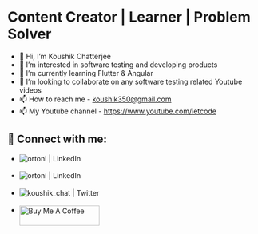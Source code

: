 # Content Creator | Learner | Problem Solver
- 👋 Hi, I’m Koushik Chatterjee
- 👀 I’m interested in software testing and developing products
- 🌱 I’m currently learning Flutter & Angular
- 💞️ I’m looking to collaborate on any software testing related Youtube videos
- 📫 How to reach me - koushik350@gmail.com
- 📫 My Youtube channel - https://www.youtube.com/letcode

## 🤝 Connect with me:

- [<img align="left" alt="ortoni | LinkedIn" src="https://img.shields.io/badge/LinkedIn-0077B5?style=for-the-badge&logo=linkedin&logoColor=white" />][linkedin]

- [<img align="left" alt="ortoni | LinkedIn" src="https://img.shields.io/badge/Instagram-0077B5?style=for-the-badge&logo=Instagram&logoColor=white" />][insta]

- [<img align="left" alt="koushik_chat | Twitter" src="https://img.shields.io/badge/Twitter-1DA1F2?style=for-the-badge&logo=twitter&logoColor=white" />][twitter]

- [<img align="left" alt="Buy Me A Coffee" height="40" width="160" src="https://img.shields.io/badge/Buy_Me_A_Coffee-FFDD00?style=for-the-badge&logo=buy-me-a-coffee&logoColor=black" />][coffee]


[insta]: https://www.instagram.com/ortonikc/
[twitter]: https://twitter.com/koushik_chat
[linkedin]: https://www.linkedin.com/in/ortoni/
[coffee]: https://www.buymeacoffee.com/letcode



<!---
ortoniKC/ortoniKC is a ✨ special ✨ repository because its `README.md` (this file) appears on your GitHub profile.
You can click the Preview link to take a look at your changes.
--->
